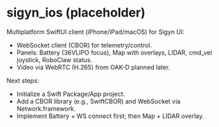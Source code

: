 # sigyn_ios (placeholder)

Multiplatform SwiftUI client (iPhone/iPad/macOS) for Sigyn UI:
- WebSocket client (CBOR) for telemetry/control.
- Panels: Battery (36VLIPO focus), Map with overlays, LIDAR, cmd_vel joystick, RoboClaw status.
- Video via WebRTC (H.265) from OAK-D planned later.

Next steps:
- Initialize a Swift Package/App project.
- Add a CBOR library (e.g., SwiftCBOR) and WebSocket via Network.framework.
- Implement Battery + WS connect first; then Map + LIDAR overlay.
